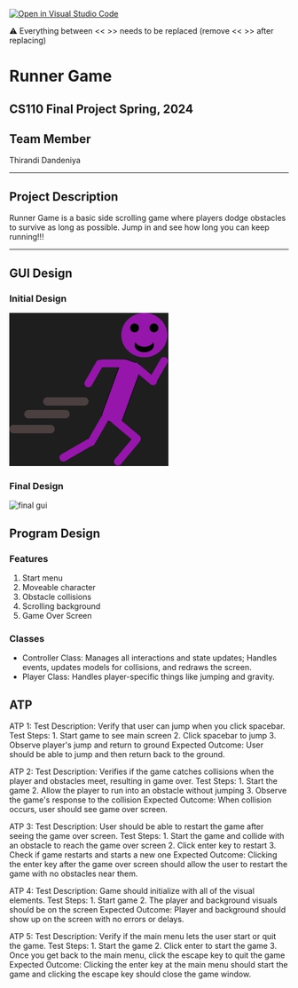 [![Open in Visual Studio Code](https://classroom.github.com/assets/open-in-vscode-718a45dd9cf7e7f842a935f5ebbe5719a5e09af4491e668f4dbf3b35d5cca122.svg)](https://classroom.github.com/online_ide?assignment_repo_id=14928615&assignment_repo_type=AssignmentRepo)

:warning: Everything between << >> needs to be replaced (remove << >> after replacing)

# Runner Game
## CS110 Final Project  Spring, 2024 

## Team Member

 Thirandi Dandeniya 

***

## Project Description

Runner Game is a basic side scrolling game where players dodge obstacles to survive as long as possible. Jump in and see how long you can keep running!!!

***    

## GUI Design

### Initial Design

![initial gui](assets/gui.jpg)

### Final Design

![final gui](assets/finalgui.jpg)

## Program Design

### Features

1. Start menu
2. Moveable character
3. Obstacle collisions
4. Scrolling background
5. Game Over Screen

### Classes

- Controller Class: Manages all interactions and state updates; Handles events, updates models for collisions, and redraws the screen.
- Player Class: Handles player-specific things like jumping and gravity.


## ATP

ATP 1:
Test Description: Verify that user can jump when you click spacebar.
Test Steps:
    1. Start game to see main screen
    2. Click spacebar to jump
    3. Observe player's jump and return to ground
Expected Outcome: User should be able to jump and then return back to the ground.

ATP 2:
Test Description: Verifies if the game catches collisions when the player and obstacles meet, resulting in game over.
Test Steps:
    1. Start the game
    2. Allow the player to run into an obstacle without jumping
    3. Observe the game's response to the collision
Expected Outcome: When collision occurs, user should see game over screen.

ATP 3:
Test Description: User should be able to restart the game after seeing the game over screen.
Test Steps:
    1. Start the game and collide with an obstacle to reach the game over screen
    2. Click enter key to restart
    3. Check if game restarts and starts a new one
Expected Outcome: Clicking the enter key after the game over screen should allow the user to restart the game with no obstacles near them.

ATP 4:
Test Description: Game should initialize with all of the visual elements.
Test Steps:
    1. Start game
    2. The player and background visuals should be on the screen
Expected Outcome: Player and background should show up on the screen with no errors or delays.

ATP 5:
Test Description: Verify if the main menu lets the user start or quit the game.
Test Steps:
    1. Start the game
    2. Click enter to start the game
    3. Once you get back to the main menu, click the escape key to quit the game
Expected Outcome: Clicking the enter key at the main menu should start the game and clicking the escape key should close the game window.